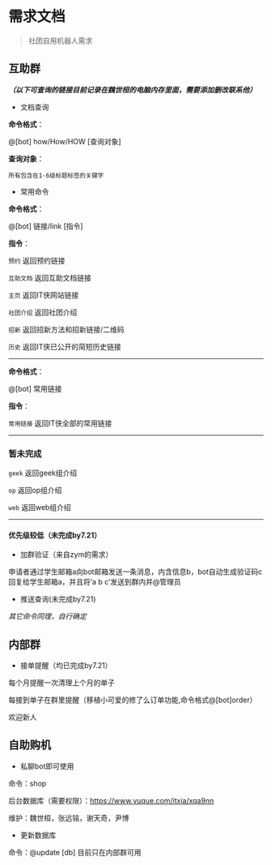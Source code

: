 # 需求文档

>社团自用机器人需求

## 互助群

***（以下可查询的链接目前记录在魏世桓的电脑内存里面，需要添加删改联系他）***

* 文档查询

**命令格式**：

@[bot] how/How/HOW [查询对象]

**查询对象**：

``所有包含在1-6级标题标签的关键字``

* 常用命令

**命令格式**：

@[bot] 链接/link [指令]

**指令**：

``预约`` 返回预约链接

``互助文档`` 返回互助文档链接

``主页`` 返回IT侠网站链接

``社团介绍`` 返回社团介绍

``招新`` 返回招新方法和招新链接/二维码

``历史`` 返回IT侠已公开的简短历史链接

---

**命令格式**：

@[bot] 常用链接

**指令**：

``常用链接`` 返回IT侠全部的常用链接

---

### 暂未完成

``geek`` 返回geek组介绍

``op`` 返回op组介绍

``web`` 返回web组介绍

---

#### 优先级较低（未完成by7.21）

* 加群验证（来自zym的需求）

申请者通过学生邮箱a向bot邮箱发送一条消息，内含信息b，bot自动生成验证码c回复给学生邮箱a，并且将‘a b c’发送到群内并@管理员

* 推送查询(未完成by7.21)

*其它命令同理，自行确定*

## 内部群

* 接单提醒（均已完成by7.21）

每个月提醒一次清理上个月的单子

每接到单子在群里提醒（移植小可爱的修了么订单功能,命令格式@[bot]order）

欢迎新人

## 自助购机

- 私聊bot即可使用

命令：shop

后台数据库（需要权限）：https://www.yuque.com/itxia/xqa9nn

维护：魏世桓，张远铭，谢天奇，尹博

- 更新数据库

命令：@update [db] 目前只在内部群可用





